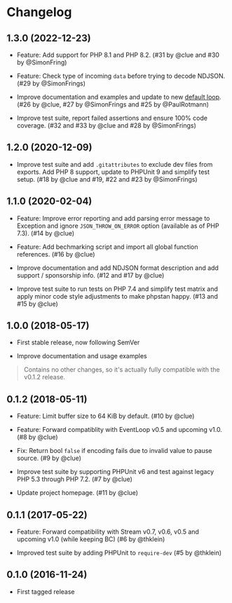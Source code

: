 # Changelog

## 1.3.0 (2022-12-23)

- Feature: Add support for PHP 8.1 and PHP 8.2.
  (#31 by @clue and #30 by @SimonFring)

- Feature: Check type of incoming `data` before trying to decode NDJSON.
  (#29 by @SimonFrings)

- Improve documentation and examples and update to new [default loop](https://reactphp.org/event-loop/#loop).
  (#26 by @clue, #27 by @SimonFrings and #25 by @PaulRotmann)

- Improve test suite, report failed assertions and ensure 100% code coverage.
  (#32 and #33 by @clue and #28 by @SimonFrings)

## 1.2.0 (2020-12-09)

- Improve test suite and add `.gitattributes` to exclude dev files from exports.
  Add PHP 8 support, update to PHPUnit 9 and simplify test setup.
  (#18 by @clue and #19, #22 and #23 by @SimonFrings)

## 1.1.0 (2020-02-04)

- Feature: Improve error reporting and add parsing error message to Exception and
  ignore `JSON_THROW_ON_ERROR` option (available as of PHP 7.3).
  (#14 by @clue)

- Feature: Add bechmarking script and import all global function references.
  (#16 by @clue)

- Improve documentation and add NDJSON format description and
  add support / sponsorship info.
  (#12 and #17 by @clue)

- Improve test suite to run tests on PHP 7.4 and simplify test matrix and
  apply minor code style adjustments to make phpstan happy.
  (#13 and #15 by @clue)

## 1.0.0 (2018-05-17)

- First stable release, now following SemVer

- Improve documentation and usage examples

> Contains no other changes, so it's actually fully compatible with the v0.1.2 release.

## 0.1.2 (2018-05-11)

- Feature: Limit buffer size to 64 KiB by default.
  (#10 by @clue)

- Feature: Forward compatiblity with EventLoop v0.5 and upcoming v1.0.
  (#8 by @clue)

- Fix: Return bool `false` if encoding fails due to invalid value to pause source.
  (#9 by @clue)

- Improve test suite by supporting PHPUnit v6 and test against legacy PHP 5.3 through PHP 7.2.
  (#7 by @clue)

- Update project homepage.
  (#11 by @clue)

## 0.1.1 (2017-05-22)

- Feature: Forward compatibility with Stream v0.7, v0.6, v0.5 and upcoming v1.0 (while keeping BC)
  (#6 by @thklein)

- Improved test suite by adding PHPUnit to `require-dev`
  (#5 by @thklein)

## 0.1.0 (2016-11-24)

- First tagged release
